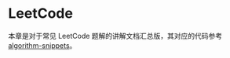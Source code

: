 # LeetCode

本章是对于常见 LeetCode 题解的讲解文档汇总版，其对应的代码参考 [algorithm-snippets](https://github.com/wx-chevalier/algorithm-snippets)。
